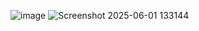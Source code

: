 ![image](https://github.com/user-attachments/assets/562a0e27-1777-4cd3-b49e-80204dca9388)
![Screenshot 2025-06-01 133144](https://github.com/user-attachments/assets/6c7e858e-f719-4bb2-a127-7699dbc03109)
